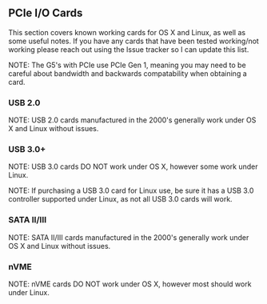 ## PCIe I/O Cards

This section covers known working cards for OS X and Linux, as well as some useful notes. If you have any cards that have been tested working/not working please reach out using the Issue tracker so I can update this list.

NOTE: The G5's with PCIe use PCIe Gen 1, meaning you may need to be careful about bandwidth and backwards compatability when obtaining a card.

### USB 2.0

NOTE: USB 2.0 cards manufactured in the 2000's generally work under OS X and Linux without issues.

### USB 3.0+

NOTE: USB 3.0 cards DO NOT work under OS X, however some work under Linux.

NOTE: If purchasing a USB 3.0 card for Linux use, be sure it has a USB 3.0 controller supported under Linux, as not all USB 3.0 cards will work.

### SATA II/III

NOTE: SATA II/III cards manufactured in the 2000's generally work under OS X and Linux without issues.

### nVME

NOTE: nVME cards DO NOT work under OS X, however most should work under Linux.
